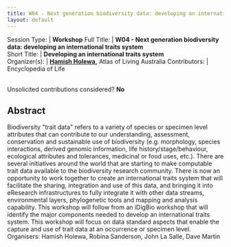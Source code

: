```yaml
---
title: W04 - Next generation biodiversity data: developing an international traits system
layout: default
---
```



Session Type: | **Workshop**
Full Title:   | **W04 - Next generation biodiversity data: developing an international traits system**  
Short Title:  | **Developing an international traits system**  
Organizer(s): | **[Hamish Holewa](mailto:hamish.holewa@csiro.au),**  Atlas of Living Australia
Contributors: | Encyclopedia of Life

<p><br />Unsolicited contributions considered?  <strong>No</strong></p>  

<!--
**How many 80-minute sessions are you requesting?** 2
Technical Requirements: | Computer presentation support 
-->

## Abstract  

Biodiversity "trait data" refers to a variety of species or specimen level attributes that can contribute to our understanding, assessment, conservation and sustainable use of biodiversity (e.g. morphology, species interactions, derived genomic information, life history/stage/behaviour, ecological attributes and tolerances, medicinal or food uses, etc.). There are several initiatives around the world that are starting to make computable trait data available to the biodiversity research community. There is now an opportunity to work together to create an international traits system that will facilitate the sharing, integration and use of this data, and bringing it into eResearch infrastructures to fully integrate it with other data streams, environmental layers, phylogenetic tools and mapping and analysis capability. This workshop will follow from an iDigBio workshop that will identify the major components needed to develop an international traits system. This workshop will focus on data standard aspects that enable the capture and use of trait data at an occurrence or specimen level. Organisers: Hamish Holewa, Robina Sanderson, John La Salle, Dave Martin


